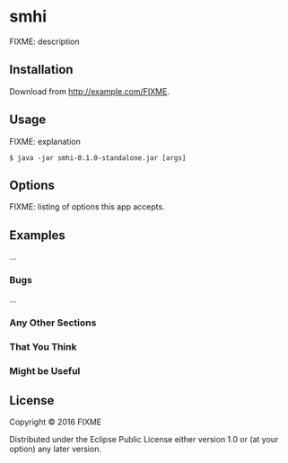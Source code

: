 # smhi

FIXME: description

## Installation

Download from http://example.com/FIXME.

## Usage

FIXME: explanation

    $ java -jar smhi-0.1.0-standalone.jar [args]

## Options

FIXME: listing of options this app accepts.

## Examples

...

### Bugs

...

### Any Other Sections
### That You Think
### Might be Useful

## License

Copyright © 2016 FIXME

Distributed under the Eclipse Public License either version 1.0 or (at
your option) any later version.
